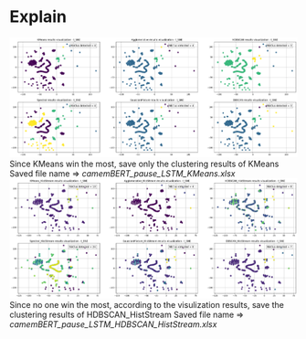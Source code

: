 # Explain

![image](./pause_simpleLSTM_tSNE.png)
Since KMeans win the most, save only the clustering results of KMeans 
Saved file name => _camemBERT_pause_LSTM_KMeans.xlsx_
![image](./pause_simpleLSTM_tSNE_HistStream.png)
Since no one win the most, according to the visulization results, save the clustering results of HDBSCAN_HistStream
Saved file name => _camemBERT_pause_LSTM_HDBSCAN_HistStream.xlsx_


